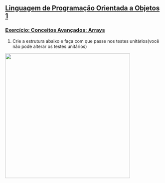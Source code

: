 ## [Linguagem de Programação Orientada a Objetos 1](https://aula-java.github.io/aulas/lpoo-1.html)

### [Exercício: Conceitos Avançados: Arrays](https://aula-java.github.io/aulas/avancado/#/1)

1. Crie a estrutura abaixo e faça com que passe nos testes unitários(você não pode alterar os testes unitários)
<img height="400" src="https://aula-java.github.io/aulas/avancado/arrays/exerc-1.png">
